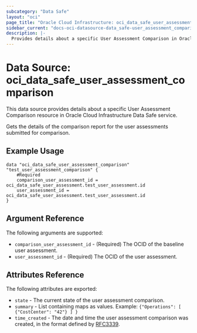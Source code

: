 ```yaml
---
subcategory: "Data Safe"
layout: "oci"
page_title: "Oracle Cloud Infrastructure: oci_data_safe_user_assessment_comparison"
sidebar_current: "docs-oci-datasource-data_safe-user_assessment_comparison"
description: |-
  Provides details about a specific User Assessment Comparison in Oracle Cloud Infrastructure Data Safe service
---
```


# Data Source: oci_data_safe_user_assessment_comparison
This data source provides details about a specific User Assessment Comparison resource in Oracle Cloud Infrastructure Data Safe service.

Gets the details of the comparison report for the user assessments submitted for comparison.

## Example Usage

```hcl
data "oci_data_safe_user_assessment_comparison" "test_user_assessment_comparison" {
	#Required
	comparison_user_assessment_id = oci_data_safe_user_assessment.test_user_assessment.id
	user_assessment_id = oci_data_safe_user_assessment.test_user_assessment.id
}
```

## Argument Reference

The following arguments are supported:

* `comparison_user_assessment_id` - (Required) The OCID of the baseline user assessment.
* `user_assessment_id` - (Required) The OCID of the user assessment.


## Attributes Reference

The following attributes are exported:

* `state` - The current state of the user assessment comparison.
* `summary` - List containing maps as values. Example: `{"Operations": [ {"CostCenter": "42"} ] }` 
* `time_created` - The date and time the user assessment comparison was created, in the format defined by [RFC3339](https://tools.ietf.org/html/rfc3339).

